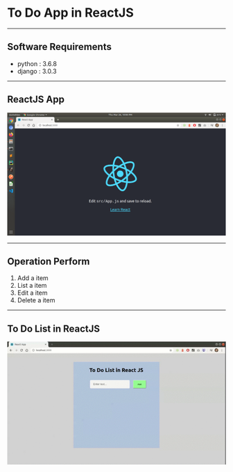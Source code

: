 # To Do App in ReactJS

---
## Software Requirements
- python : 3.6.8
- django : 3.0.3


---
## ReactJS App
<kbd><img src="/imgs-readme/Screenshot_from_2020-03-26_22-00-34.png"></img></kbd>

---
## Operation Perform
1) Add a item
2) List a item
3) Edit a item
4) Delete a item

---
## To Do List in ReactJS
<kbd><img src="/imgs-readme/record_200327-0109-am_v6b.gif"></img></kbd>

